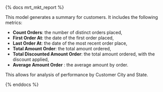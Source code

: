 {% docs mrt_mkt_report %}

This model generates a summary for customers.
It includes the following metrics:
- __Count Orders__: the number of distinct orders placed,
- __First Order At__: the date of the first order placed,
- __Last Order At__: the date of the most recent order place,
- __Total Amount Order__: the total amount ordered,
- __Total Discounted Amount Order__: the total amount ordered, with the discount applied,
- __Average Amount Order__ : the average amount by order.

This allows for analysis of performance by Customer City and State.

{% enddocs %}
